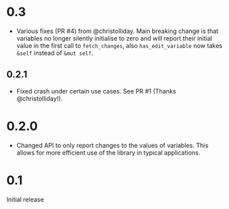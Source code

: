 # 0.3

* Various fixes (PR #4) from @christolliday. 
  Main breaking change is that variables no longer silently initialise to zero and will report
  their initial value in the first call to `fetch_changes`, also `has_edit_variable` now takes `&self`
  instead of `&mut self`.

## 0.2.1

* Fixed crash under certain use cases. See PR #1 (Thanks @christolliday!).

# 0.2.0

* Changed API to only report changes to the values of variables. This allows for more efficient use of the library in typical applications.

# 0.1

Initial release
